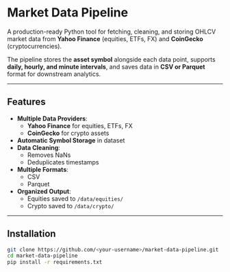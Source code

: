 # Market Data Pipeline

A production-ready Python tool for fetching, cleaning, and storing OHLCV market data from **Yahoo Finance** (equities, ETFs, FX) and **CoinGecko** (cryptocurrencies).

The pipeline stores the **asset symbol** alongside each data point, supports **daily, hourly, and minute intervals**, and saves data in **CSV or Parquet** format for downstream analytics.

---

## Features
- **Multiple Data Providers**:
  - **Yahoo Finance** for equities, ETFs, FX
  - **CoinGecko** for crypto assets
- **Automatic Symbol Storage** in dataset
- **Data Cleaning**:
  - Removes NaNs
  - Deduplicates timestamps
- **Multiple Formats**:
  - CSV
  - Parquet
- **Organized Output**:
  - Equities saved to `/data/equities/`
  - Crypto saved to `/data/crypto/`

---

## Installation
```bash
git clone https://github.com/<your-username>/market-data-pipeline.git
cd market-data-pipeline
pip install -r requirements.txt

